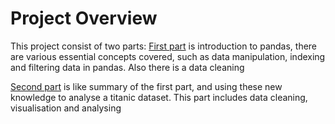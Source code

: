 # Project Overview
This project consist of two parts:
[First part](Lab1-intro-to-ds/pd-basic.ipynb) is introduction to pandas, there are various essential concepts covered, such as data manipulation, indexing and filtering data in pandas. Also there is a data cleaning

[Second part](Lab1-intro-to-ds/titanic-analysis.ipynb) is like summary of the first part, and using these new knowledge to analyse a titanic dataset. This part includes data cleaning, visualisation and analysing